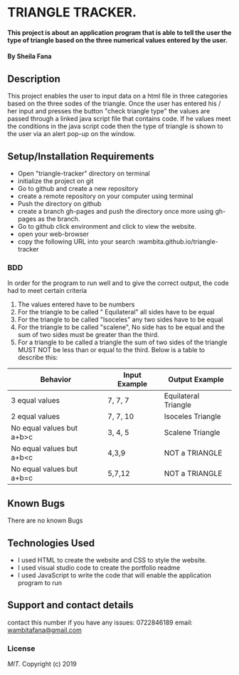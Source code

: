# TRIANGLE TRACKER.
#### This project is about an application program that is able to tell the user the type of triangle based on the three numerical values entered by the user.
#### By **Sheila Fana**
## Description
This project enables the user to input data on a html file in three categories based on the three sodes of the triangle. Once the user has entered his / her input and presses the button "check triangle type"  the values  are passed through a linked java script file that contains code. If he values meet the conditions in the java script code then the type of triangle is shown to the user via an alert pop-up on the window.

## Setup/Installation Requirements 
* Open "triangle-tracker" directory on terminal 
* initialize the project on git
* Go to github and create a new repository
* create a remote repository on your computer using terminal
* Push the directory on github
* create a branch gh-pages and push the directory once more using gh-pages as the branch.
* Go to github click environment and click to view the website.
* open your web-browser
* copy the following URL into your search :wambita.github.io/triangle-tracker
### BDD
In order for the program to run well and to give the correct output, the code had to meet certain criteria
1. The values entered have to be numbers
2. For the triangle to be called " Equilateral" all sides have to be equal
3. For the triangle to be called "Isoceles" any two sides have to be equal
4. For the triangle to be called "scalene", No side has to be equal and the sum of two sides must be greater than the third.
5. For a triangle to be called a triangle the sum of two sides of the triangle MUST NOT be less than or equal to the third.
Below is a table to describe this:

Behavior                  | Input Example|  Output Example
------------------------  | -------------|  --------------
3 equal values            | 7, 7, 7      | Equilateral Triangle
2 equal values            | 7, 7, 10     | Isoceles Triangle
No equal values but a+b>c | 3, 4, 5      | Scalene Triangle
No equal values but a+b<c | 4,3,9        | NOT a TRIANGLE
No equal values but a+b=c | 5,7,12       |NOT a TRIANGLE
## Known Bugs
There are no known Bugs
## Technologies Used
* I used HTML to create the website and CSS to style the website.
* I used visual studio code to create the portfolio readme 
* I used JavaScript to write the code that will enable the application program to run
## Support and contact details
contact this number if you have any issues: 0722846189
email: wambitafana@gmail.com
### License
*MIT.*
Copyright (c) 2019
